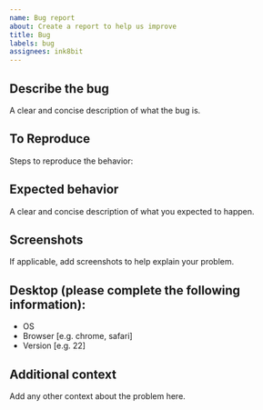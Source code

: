 ```yaml
---
name: Bug report
about: Create a report to help us improve
title: Bug
labels: bug
assignees: ink8bit
---
```


## Describe the bug

A clear and concise description of what the bug is.

## To Reproduce

Steps to reproduce the behavior:

## Expected behavior

A clear and concise description of what you expected to happen.

## Screenshots

If applicable, add screenshots to help explain your problem.

## Desktop (please complete the following information):

- OS
- Browser [e.g. chrome, safari]
- Version [e.g. 22]

## Additional context

Add any other context about the problem here.
